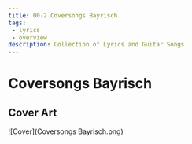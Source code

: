 ```yaml
---
title: 00-2 Coversongs Bayrisch
tags: 
 - lyrics
 - overview
description: Collection of Lyrics and Guitar Songs
---
```


# Coversongs Bayrisch

## Cover Art

![Cover](Coversongs Bayrisch.png)
